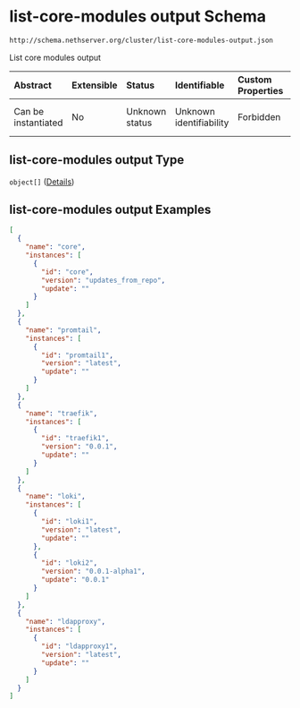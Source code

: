 # list-core-modules output Schema

```txt
http://schema.nethserver.org/cluster/list-core-modules-output.json
```

List core modules output

| Abstract            | Extensible | Status         | Identifiable            | Custom Properties | Additional Properties | Access Restrictions | Defined In                                                                                    |
| :------------------ | :--------- | :------------- | :---------------------- | :---------------- | :-------------------- | :------------------ | :-------------------------------------------------------------------------------------------- |
| Can be instantiated | No         | Unknown status | Unknown identifiability | Forbidden         | Allowed               | none                | [list-core-modules-output.json](cluster/list-core-modules-output.json "open original schema") |

## list-core-modules output Type

`object[]` ([Details](list-core-modules-output-items.md))

## list-core-modules output Examples

```json
[
  {
    "name": "core",
    "instances": [
      {
        "id": "core",
        "version": "updates_from_repo",
        "update": ""
      }
    ]
  },
  {
    "name": "promtail",
    "instances": [
      {
        "id": "promtail1",
        "version": "latest",
        "update": ""
      }
    ]
  },
  {
    "name": "traefik",
    "instances": [
      {
        "id": "traefik1",
        "version": "0.0.1",
        "update": ""
      }
    ]
  },
  {
    "name": "loki",
    "instances": [
      {
        "id": "loki1",
        "version": "latest",
        "update": ""
      },
      {
        "id": "loki2",
        "version": "0.0.1-alpha1",
        "update": "0.0.1"
      }
    ]
  },
  {
    "name": "ldapproxy",
    "instances": [
      {
        "id": "ldapproxy1",
        "version": "latest",
        "update": ""
      }
    ]
  }
]
```
